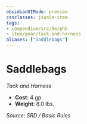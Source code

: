 ```yaml
---
obsidianUIMode: preview
cssclasses: json5e-item
tags:
- compendium/src/5e/phb
- item/gear/tack-and-harness
aliases: ["Saddlebags"]
---
```

# Saddlebags
*Tack and Harness*  

- **Cost**: 4 gp
- **Weight**: 8.0 lbs.

*Source: SRD / Basic Rules*